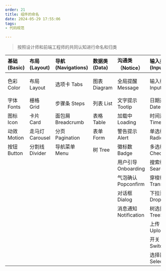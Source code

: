 ```yaml
---
order: 21
title: 组件的命名
date: 2024-05-29 17:55:06
tags:
- 代码规范

---
```


> 按照设计师和前端工程师的共同认知进行命名和归类

| **基础(Basic)** | **布局(Layout)** | **导航(Navigations)** | **数据类(Data)** | **沟通类（Notice）**  | **输入类(Input)**     | **其他 Others** |
| :-------------- | :--------------- | :-------------------- | :--------------- | :-------------------- | :-------------------- | :-------------- |
| 色彩 Color      | 布局 Layout      | 选项卡 Tabs           | 图表 Diagram     | 全局提醒 Message      | 输入框 Input          | 模态抽屉 Drawer |
| 字体 Fonts      | 栅格 Grid        | 步骤条 Steps          | 列表 List        | 文字提示 Tootip       | 日期选择器 DatePicker | 锚点 Anchor     |
| 图标 Icon       | 卡片 Card        | 面包屑 Breadcrumb     | 表格 Table       | 加载中 Loading        | 时间选择器 TimePicker | 标签 Tag        |
| 动效 Motion     | 走马灯 Carousel  | 分页 Pagination       | 表单 Form        | 警告提示 Alert        | 单选框 Radio          |                 |
| 按钮 Button     | 分割线 Divider   | 导航菜单 Menu         | 树 Tree          | 徽标数 Badge          | 多选框 Checkbox       |                 |
|                 |                  |                       |                  | 用户引导 Onboarding   | 搜索框 Search         |                 |
|                 |                  |                       |                  | 气泡确认 Popconfirm   | 穿梭框 Transfer       |                 |
|                 |                  |                       |                  | 对话框 Dialog         | 下拉菜单 Dropdown     |                 |
|                 |                  |                       |                  | 消息通知 Notification | 树选择 TreeSelect     |                 |
|                 |                  |                       |                  |                       | 上传 Upload           |                 |
|                 |                  |                       |                  |                       | 开关 Switch           |                 |
|                 |                  |                       |                  |                       | 选择器 Select         |                 |
